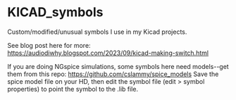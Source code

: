 # KICAD_symbols
Custom/modified/unusual symbols I use in my Kicad projects.

See blog post here for more: https://audiodiwhy.blogspot.com/2023/09/kicad-making-switch.html

If you are doing NGspice simulations, some symbols here need models--get them from this repo: https://github.com/cslammy/spice_models
Save the spice model file on your HD, then edit the symbol file (edit > symbol properties) to point the symbol to the .lib file.
